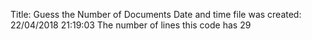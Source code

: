 Title:  Guess the Number of Documents
Date and time file was created: 
22/04/2018 21:19:03
The number of lines this code has 
      29
